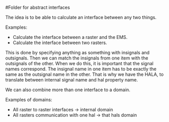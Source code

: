#Folder for abstract interfaces

The idea is to be able to calculate an interface between any two things.

Examples:
* Calculate the interface between a raster and the EMS.
* Calculate the interface between two rasters.

This is done by specifying anything as something with insignals and outsignals.
Then we can match the insignals from one item with the outsignals of the other.
When we do this, it is important that the signal names correspond.
The insignal name in one item has to be exactly the same as the outsignal name in the other.
That is why we have the HALA, to translate between internal signal name and hal property name.

We can also combine more than one interface to a domain.

Examples of domains:
* All raster to raster interfaces -> internal domain
* All rasters communication with one hal -> that hals domain
